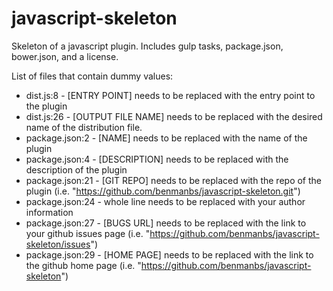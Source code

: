 # javascript-skeleton
Skeleton of a javascript plugin. Includes gulp tasks, package.json, bower.json, and a license.

List of files that contain dummy values:

- dist.js:8 - [ENTRY POINT] needs to be replaced with the entry point to the plugin
- dist.js:26 - [OUTPUT FILE NAME] needs to be replaced with the desired name of the distribution file.
- package.json:2 - [NAME] needs to be replaced with the name of the plugin
- package.json:4 - [DESCRIPTION] needs to be replaced with the description of the plugin
- package.json:21 - [GIT REPO] needs to be replaced with the repo of the plugin (i.e. "https://github.com/benmanbs/javascript-skeleton.git")
- package.json:24 - whole line needs to be replaced with your author information
- package.json:27 - [BUGS URL] needs to be replaced with the link to your github issues page (i.e. "https://github.com/benmanbs/javascript-skeleton/issues")
- package.json:29 - [HOME PAGE] needs to be replaced with the link to the github home page (i.e. "https://github.com/benmanbs/javascript-skeleton")
